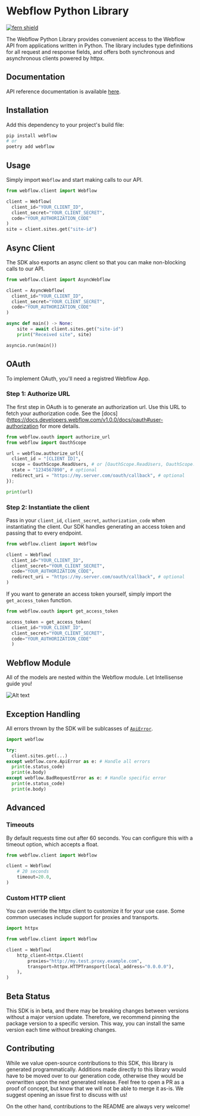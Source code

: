 # Webflow Python Library

[![fern shield](https://img.shields.io/badge/%F0%9F%8C%BF-SDK%20generated%20by%20Fern-brightgreen)](https://github.com/fern-api/fern)

The Webflow Python Library provides convenient access to the Webflow API from 
applications written in Python. The library includes type definitions for all 
request and response fields, and offers both synchronous and asynchronous clients powered by httpx.

## Documentation

API reference documentation is available [here](https://developers.webflow.com/reference/designer-api-reference).

## Installation

Add this dependency to your project's build file:

```bash
pip install webflow
# or
poetry add webflow
```

## Usage
Simply import `Webflow` and start making calls to our API. 

```python
from webflow.client import Webflow

client = Webflow(
  client_id="YOUR_CLIENT_ID",
  client_secret="YOUR_CLIENT_SECRET",
  code="YOUR_AUTHORIZATION_CODE"
)
site = client.sites.get("site-id")
```

## Async Client
The SDK also exports an async client so that you can make non-blocking
calls to our API. 

```python
from webflow.client import AsyncWebflow

client = AsyncWebflow(
  client_id="YOUR_CLIENT_ID",
  client_secret="YOUR_CLIENT_SECRET", 
  code="YOUR_AUTHORIZATION_CODE"
)

async def main() -> None:
    site = await client.sites.get("site-id")
    print("Received site", site)

asyncio.run(main())
```

## OAuth

To implement OAuth, you'll need a registred Webflow App.

### Step 1: Authorize URL 

The first step in OAuth is to generate an authorization url. Use this URL 
to fetch your authorization code. See the [docs](https://docs.developers.webflow.com/v1.0.0/docs/oauth#user-authorization
for more details. 

```python
from webflow.oauth import authorize_url
from webflow import OauthScope

url = webflow.authorize_url({
  client_id = "[CLIENT ID]",
  scope = OauthScope.ReadUsers, # or [OauthScope.ReadUsers, OauthScope.WriteUsers]
  state = "1234567890", # optional
  redirect_uri = "https://my.server.com/oauth/callback", # optional
});

print(url)
```

### Step 2: Instantiate the client
Pass in your `client_id`, `client_secret`, `authorization_code` when instantiating 
the client. Our SDK handles generating an access token and passing that to every endpoint. 

```python
from webflow.client import Webflow

client = Webflow(
  client_id="YOUR_CLIENT_ID",
  client_secret="YOUR_CLIENT_SECRET",
  code="YOUR_AUTHORIZATION_CODE",
  redirect_uri = "https://my.server.com/oauth/callback", # optional
)
```

If you want to generate an access token yourself, simply import the 
`get_access_token` function. 

```python
from webflow.oauth import get_access_token

access_token = get_access_token(
  client_id="YOUR_CLIENT_ID", 
  client_secret="YOUR_CLIENT_SECRET", 
  code="YOUR_AUTHORIZATION_CODE"
  )
```

## Webflow Module
All of the models are nested within the Webflow module. Let Intellisense 
guide you! 

![Alt text](assets/module.png)

## Exception Handling
All errors thrown by the SDK will be sublcasses of [`ApiError`](./src/webflow/core/api_error.py).

```python
import webflow

try:
  client.sites.get(...)
except webflow.core.ApiError as e: # Handle all errors
  print(e.status_code)
  print(e.body)
except webflow.BadRequestError as e: # Handle specific error
  print(e.status_code)
  print(e.body)
```

## Advanced

### Timeouts
By default requests time out after 60 seconds. You can configure this with a 
timeout option, which accepts a float.

```python
from webflow.client import Webflow

client = Webflow(
    # 20 seconds
    timeout=20.0,
)
```

### Custom HTTP client
You can override the httpx client to customize it for your use case. Some common usecases 
include support for proxies and transports.

```python
import httpx

from webflow.client import Webflow

client = Webflow(
    http_client=httpx.Client(
        proxies="http://my.test.proxy.example.com",
        transport=httpx.HTTPTransport(local_address="0.0.0.0"),
    ),
)
```

## Beta Status

This SDK is in beta, and there may be breaking changes between versions without a major 
version update. Therefore, we recommend pinning the package version to a specific version. 
This way, you can install the same version each time without breaking changes.

## Contributing

While we value open-source contributions to this SDK, this library is generated programmatically. 
Additions made directly to this library would have to be moved over to our generation code, 
otherwise they would be overwritten upon the next generated release. Feel free to open a PR as
 a proof of concept, but know that we will not be able to merge it as-is. We suggest opening 
an issue first to discuss with us!

On the other hand, contributions to the README are always very welcome!
